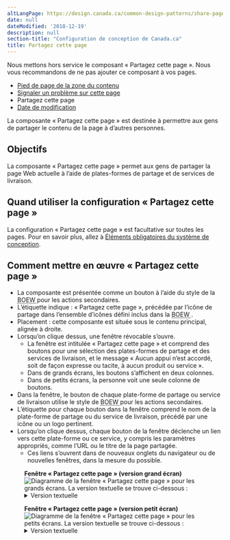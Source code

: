 ```yaml
---
altLangPage: https://design.canada.ca/common-design-patterns/share-page.html
date: null
dateModified: '2018-12-19'
description: null
section-title: "Configuration de conception de Canada.ca"
title: Partagez cette page
---
```



<section class="alert alert-warning">
  <p>Nous mettons hors service le composant «&nbsp;Partagez cette page&nbsp;». Nous vous recommandons de ne pas ajouter ce composant à vos pages.</p>
</section>

<div class="gc-stp-stp">
 <div class="row">
  <ul class="toc lst-spcd col-md-12">
   <li class="col-md-4 col-sm-6">
    <a class="list-group-item" href="pied-page-contenu.html">
     Pied de page de la zone du contenu
    </a>
   </li>
   <li class="col-md-4 col-sm-6">
    <a class="list-group-item" href="signaler-probleme.html">
     Signaler un
							problème sur cette page
    </a>
   </li>
   <li class="col-md-4 col-sm-6">
    <a class="list-group-item active">
     Partagez cette page
    </a>
   </li>
   <li class="col-md-4 col-sm-6">
    <a class="list-group-item" href="date-modification.html">
     Date de
							modification
    </a>
   </li>
  </ul>
 </div>
</div>

<p>
 La composante « Partagez cette page » est destinée à permettre aux gens de partager le contenu de la
			page à d’autres personnes.
</p>

<section>
 <h2>
  Objectifs
 </h2>
 <p>
  La composante « Partagez cette page » permet aux gens de partager la page Web actuelle à l’aide de
				plates-formes de partage et de services de livraison.
 </p>
</section>

<section>
 <h2>
  Quand utiliser la configuration « Partagez cette page »
 </h2>
 <p>
  La configuration « Partagez cette page » est facultative sur toutes les pages. Pour en savoir plus,
				allez à
  <a href="{{ site.url }}/specifications/elements-obligatoires.html#entete-piedpage">
   Éléments
					obligatoires du système de conception</a>.
 </p>
</section>

<section>
 <h2>
  Comment mettre en œuvre « Partagez cette page »
 </h2>
 <ul>
  <li>
   La composante est présentée comme un bouton à l’aide du style de la
   <abbr title="Boîte à outil de l'expérience Web">
    BOEW
   </abbr>
   pour les actions secondaires.
  </li>
  <li>
   L’étiquette indique : « Partagez cette page », précédée par l’icône de partage dans
					l’ensemble d’icônes défini inclus dans la
   <abbr title="Boîte à outil de l'expérience Web">
    BOEW
   </abbr>
   .
  </li>
  <li>
   Placement : cette composante est située sous le contenu principal, alignée à droite.
  </li>
  <li>
   Lorsqu’on clique dessus, une fenêtre révocable s’ouvre.
   <ul>
    <li>
     La fenêtre est intitulée « Partagez cette page » et comprend des boutons pour une sélection
							des plates-formes de partage et des services de livraison, et le message « Aucun appui n’est accordé,
							soit de façon expresse ou tacite, à aucun produit ou service ».
    </li>
    <li>
     Dans de grands écrans, les boutons s’affichent en deux colonnes.
    </li>
    <li>
     Dans de petits écrans, la personne voit une seule colonne de boutons.
    </li>
   </ul>
  </li>
  <li>
   Dans la fenêtre, le bouton de chaque plate-forme de partage ou service de livraison utilise le style de
   <abbr title="Boîte à outil de l'expérience Web">
    BOEW
   </abbr>
   pour les actions secondaires.
  </li>
  <li>
   L’étiquette pour chaque bouton dans la fenêtre comprend le nom de la plate-forme de partage ou du service de
					livraison, précédé par une icône ou un logo pertinent.
  </li>
  <li>
   Lorsqu’on clique dessus, chaque bouton de la fenêtre déclenche un lien vers cette plate-forme ou ce service,
					y compris les paramètres appropriés, comme l’URL ou le titre de la page partagée.
   <ul>
    <li>
     Ces liens s’ouvrent dans de nouveaux onglets du navigateur ou de nouvelles fenêtres, dans la mesure du
							possible.
    </li>
   </ul>
  </li>
 </ul>
 <figure class="mrgn-bttm-lg">
  <figcaption>
   <b>
    Fenêtre « Partagez cette page » (version grand écran)
   </b>
  </figcaption>
  <img alt="Diagramme de la fenêtre « Partagez cette page » pour les grands écrans. La version textuelle se trouve ci-dessous :" class="img-responsive center-block" src="https://www.canada.ca/content/dam/tbs-sct/images/government-communications/canada-content-style-guide/share-this-page-overlay-fra.jpg"/>
  <details>
   <summary class="wb-toggle" data-toggle='{"print":"on"}'>
    Version textuelle
   </summary>
   <p>
    Cet exemple de grand écran de « Partagez cette page » contient des liens vers diverses
						plates-formes de médias sociaux qui sont organisés en 2 colonnes.
   </p>
  </details>
 </figure>
 <figure class="mrgn-bttm-lg">
  <figcaption>
   <b>
    Fenêtre « Partagez cette page » (version petit écran)
   </b>
  </figcaption>
  <img alt="Diagramme de la fenêtre « Partagez cette page » pour les petits écrans. La version textuelle se trouve ci-dessous :" class="img-responsive" src="https://www.canada.ca/content/dam/tbs-sct/images/government-communications/canada-content-style-guide/share-this-page-overlay-small-screen-fra.jpg"/>
  <details>
   <summary class="wb-toggle" data-toggle='{"print":"on"}'>
    Version textuelle
   </summary>
   <p>
    Cet exemple de grand écran de « Partagez cette page » contient des liens vers diverses
						plates-formes de médias sociaux qui sont organisés en une seule colonne.
   </p>
  </details>
 </figure>
</section>





